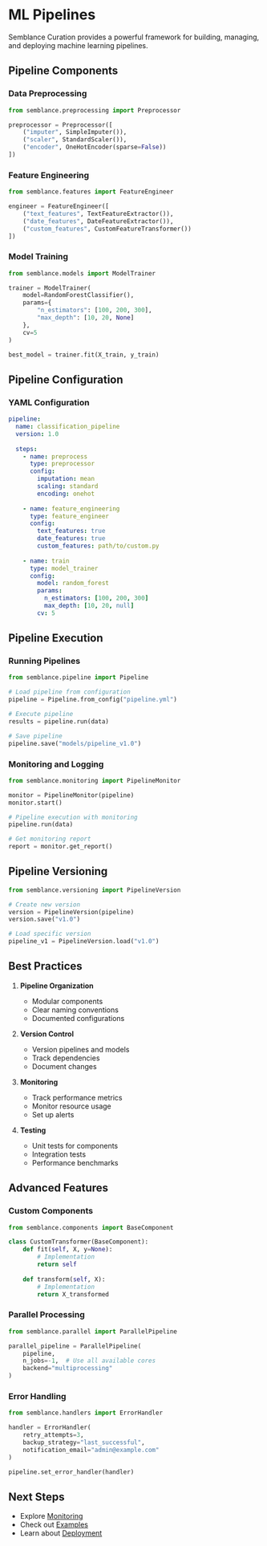 # ML Pipelines

Semblance Curation provides a powerful framework for building, managing, and deploying machine learning pipelines.

## Pipeline Components

### Data Preprocessing

```python
from semblance.preprocessing import Preprocessor

preprocessor = Preprocessor([
    ("imputer", SimpleImputer()),
    ("scaler", StandardScaler()),
    ("encoder", OneHotEncoder(sparse=False))
])
```

### Feature Engineering

```python
from semblance.features import FeatureEngineer

engineer = FeatureEngineer([
    ("text_features", TextFeatureExtractor()),
    ("date_features", DateFeatureExtractor()),
    ("custom_features", CustomFeatureTransformer())
])
```

### Model Training

```python
from semblance.models import ModelTrainer

trainer = ModelTrainer(
    model=RandomForestClassifier(),
    params={
        "n_estimators": [100, 200, 300],
        "max_depth": [10, 20, None]
    },
    cv=5
)

best_model = trainer.fit(X_train, y_train)
```

## Pipeline Configuration

### YAML Configuration

```yaml
pipeline:
  name: classification_pipeline
  version: 1.0
  
  steps:
    - name: preprocess
      type: preprocessor
      config:
        imputation: mean
        scaling: standard
        encoding: onehot
    
    - name: feature_engineering
      type: feature_engineer
      config:
        text_features: true
        date_features: true
        custom_features: path/to/custom.py
    
    - name: train
      type: model_trainer
      config:
        model: random_forest
        params:
          n_estimators: [100, 200, 300]
          max_depth: [10, 20, null]
        cv: 5
```

## Pipeline Execution

### Running Pipelines

```python
from semblance.pipeline import Pipeline

# Load pipeline from configuration
pipeline = Pipeline.from_config("pipeline.yml")

# Execute pipeline
results = pipeline.run(data)

# Save pipeline
pipeline.save("models/pipeline_v1.0")
```

### Monitoring and Logging

```python
from semblance.monitoring import PipelineMonitor

monitor = PipelineMonitor(pipeline)
monitor.start()

# Pipeline execution with monitoring
pipeline.run(data)

# Get monitoring report
report = monitor.get_report()
```

## Pipeline Versioning

```python
from semblance.versioning import PipelineVersion

# Create new version
version = PipelineVersion(pipeline)
version.save("v1.0")

# Load specific version
pipeline_v1 = PipelineVersion.load("v1.0")
```

## Best Practices

1. **Pipeline Organization**
   - Modular components
   - Clear naming conventions
   - Documented configurations

2. **Version Control**
   - Version pipelines and models
   - Track dependencies
   - Document changes

3. **Monitoring**
   - Track performance metrics
   - Monitor resource usage
   - Set up alerts

4. **Testing**
   - Unit tests for components
   - Integration tests
   - Performance benchmarks

## Advanced Features

### Custom Components

```python
from semblance.components import BaseComponent

class CustomTransformer(BaseComponent):
    def fit(self, X, y=None):
        # Implementation
        return self
    
    def transform(self, X):
        # Implementation
        return X_transformed
```

### Parallel Processing

```python
from semblance.parallel import ParallelPipeline

parallel_pipeline = ParallelPipeline(
    pipeline,
    n_jobs=-1,  # Use all available cores
    backend="multiprocessing"
)
```

### Error Handling

```python
from semblance.handlers import ErrorHandler

handler = ErrorHandler(
    retry_attempts=3,
    backup_strategy="last_successful",
    notification_email="admin@example.com"
)

pipeline.set_error_handler(handler)
```

## Next Steps

- Explore [Monitoring](monitoring.md)
- Check out [Examples](../examples/ml-pipelines.md)
- Learn about [Deployment](../deployment/local.md) 
